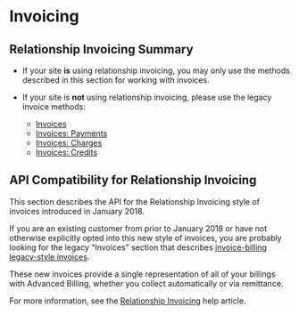 # Invoicing

## Relationship Invoicing Summary

- If your site **is** using relationship invoicing, you may only use the methods described in this section for working with invoices.

- If your site is **not** using relationship invoicing, please use the legacy invoice methods:

  - [Invoices](https://prod-developers.maxio.com/legacy/index.html#/http/api-endpoints/legacy-invoices/read-invoice)
  - [Invoices: Payments](https://prod-developers.maxio.com/legacy/index.html#/http/api-endpoints/legacy-invoices/create-invoice-payment)
  - [Invoices: Charges](https://prod-developers.maxio.com/legacy/index.html#/http/api-endpoints/legacy-invoices/create-invoice-charge)
  - [Invoices: Credits](https://prod-developers.maxio.com/legacy/index.html#/http/api-endpoints/legacy-invoices/create-invoice-credit)

## API Compatibility for Relationship Invoicing

This section describes the API for the Relationship Invoicing style of invoices introduced in January 2018.

If you are an existing customer from prior to January 2018 or have not otherwise explicitly opted into this new style of invoices, you are probably looking for the legacy "Invoices" section that describes [invoice-billing legacy-style invoices](https://prod-developers.maxio.com/legacy/index.html#/http/api-endpoints/legacy-invoices/read-invoice).

These new invoices provide a single representation of all of your billings with Advanced Billing, whether you collect automatically or via remittance.

For more information, see the [Relationship Invoicing](https://maxio-chargify.zendesk.com/hc/en-us/articles/5405078794253) help article.
